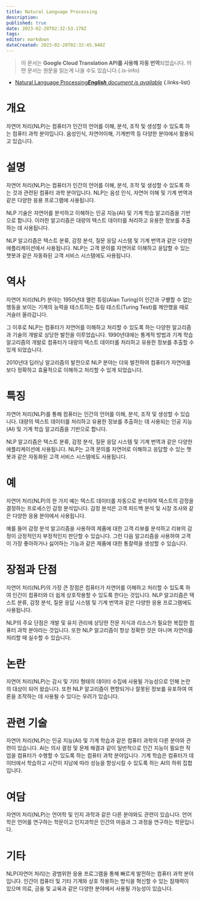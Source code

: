 ```yaml
---
title: Natural Language Processing
description: 
published: true
date: 2023-02-28T02:32:53.178Z
tags: 
editor: markdown
dateCreated: 2023-02-28T02:32:45.940Z
---
```


> 이 문서는 **Google Cloud Translation API를 사용해 자동 번역**되었습니다.
어떤 문서는 원문을 읽는게 나을 수도 있습니다.{.is-info}



- [Natural Language Processing***English** document is available*](/en/Knowledge-base/Dictionary/natural-language-processing)
{.links-list}


# 개요
자연어 처리(NLP)는 컴퓨터가 인간의 언어를 이해, 분석, 조작 및 생성할 수 있도록 하는 컴퓨터 과학 분야입니다. 음성인식, 자연어이해, 기계번역 등 다양한 분야에서 활용되고 있습니다.

# 설명
자연어 처리(NLP)는 컴퓨터가 인간의 언어를 이해, 분석, 조작 및 생성할 수 있도록 하는 것과 관련된 컴퓨터 과학 분야입니다. NLP는 음성 인식, 자연어 이해 및 기계 번역과 같은 다양한 응용 프로그램에 사용됩니다.

NLP 기술은 자연어를 분석하고 이해하는 인공 지능(AI) 및 기계 학습 알고리즘을 기반으로 합니다. 이러한 알고리즘은 대량의 텍스트 데이터를 처리하고 유용한 정보를 추출하는 데 사용됩니다.

NLP 알고리즘은 텍스트 분류, 감정 분석, 질문 응답 시스템 및 기계 번역과 같은 다양한 애플리케이션에서 사용됩니다. NLP는 고객 문의를 자연어로 이해하고 응답할 수 있는 챗봇과 같은 자동화된 고객 서비스 시스템에도 사용됩니다.

# 역사
자연어 처리(NLP) 분야는 1950년대 앨런 튜링(Alan Turing)이 인간과 구별할 수 없는 행동을 보이는 기계의 능력을 테스트하는 튜링 테스트(Turing Test)를 제안했을 때로 거슬러 올라갑니다.

그 이후로 NLP는 컴퓨터가 자연어를 이해하고 처리할 수 있도록 하는 다양한 알고리즘과 기술의 개발로 상당한 발전을 이루었습니다. 1990년대에는 통계적 방법과 기계 학습 알고리즘의 개발로 컴퓨터가 대량의 텍스트 데이터를 처리하고 유용한 정보를 추출할 수 있게 되었습니다.

2010년대 딥러닝 알고리즘의 발전으로 NLP 분야는 더욱 발전하여 컴퓨터가 자연어를 보다 정확하고 효율적으로 이해하고 처리할 수 있게 되었습니다.

# 특징
자연어 처리(NLP)를 통해 컴퓨터는 인간의 언어를 이해, 분석, 조작 및 생성할 수 있습니다. 대량의 텍스트 데이터를 처리하고 유용한 정보를 추출하는 데 사용되는 인공 지능(AI) 및 기계 학습 알고리즘을 기반으로 합니다.

NLP 알고리즘은 텍스트 분류, 감정 분석, 질문 응답 시스템 및 기계 번역과 같은 다양한 애플리케이션에 사용됩니다. NLP는 고객 문의를 자연어로 이해하고 응답할 수 있는 챗봇과 같은 자동화된 고객 서비스 시스템에도 사용됩니다.

# 예
자연어 처리(NLP)의 한 가지 예는 텍스트 데이터를 자동으로 분석하여 텍스트의 감정을 결정하는 프로세스인 감정 분석입니다. 감정 분석은 고객 피드백 분석 및 시장 조사와 같은 다양한 응용 분야에서 사용됩니다.

예를 들어 감정 분석 알고리즘을 사용하여 제품에 대한 고객 리뷰를 분석하고 리뷰의 감정이 긍정적인지 부정적인지 판단할 수 있습니다. 그런 다음 알고리즘을 사용하여 고객이 가장 좋아하거나 싫어하는 기능과 같은 제품에 대한 통찰력을 생성할 수 있습니다.

# 장점과 단점
자연어 처리(NLP)의 가장 큰 장점은 컴퓨터가 자연어를 이해하고 처리할 수 있도록 하여 인간이 컴퓨터와 더 쉽게 상호작용할 수 있도록 한다는 것입니다. NLP 알고리즘은 텍스트 분류, 감정 분석, 질문 응답 시스템 및 기계 번역과 같은 다양한 응용 프로그램에도 사용됩니다.

NLP의 주요 단점은 개발 및 유지 관리에 상당한 전문 지식과 리소스가 필요한 복잡한 컴퓨터 과학 분야라는 것입니다. 또한 NLP 알고리즘이 항상 정확한 것은 아니며 자연어를 처리할 때 실수할 수 있습니다.

# 논란
자연어 처리(NLP)는 감시 및 기타 형태의 데이터 수집에 사용될 가능성으로 인해 논란의 대상이 되어 왔습니다. 또한 NLP 알고리즘이 편향되거나 잘못된 정보를 유포하여 여론을 조작하는 데 사용될 수 있다는 우려가 있습니다.

# 관련 기술
자연어 처리(NLP)는 인공 지능(AI) 및 기계 학습과 같은 컴퓨터 과학의 다른 분야와 관련이 있습니다. AI는 의사 결정 및 문제 해결과 같이 일반적으로 인간 지능이 필요한 작업을 컴퓨터가 수행할 수 있도록 하는 컴퓨터 과학 분야입니다. 기계 학습은 컴퓨터가 데이터에서 학습하고 시간이 지남에 따라 성능을 향상시킬 수 있도록 하는 AI의 하위 집합입니다.

# 여담
자연어 처리(NLP)는 언어학 및 인지 과학과 같은 다른 분야와도 관련이 있습니다. 언어학은 언어를 연구하는 학문이고 인지과학은 인간의 마음과 그 과정을 연구하는 학문입니다.

# 기타
NLP(자연어 처리)는 광범위한 응용 프로그램을 통해 빠르게 발전하는 컴퓨터 과학 분야입니다. 인간이 컴퓨터 및 기타 기계와 상호 작용하는 방식을 혁신할 수 있는 잠재력이 있으며 의료, 금융 및 교육과 같은 다양한 분야에서 사용될 가능성이 있습니다.